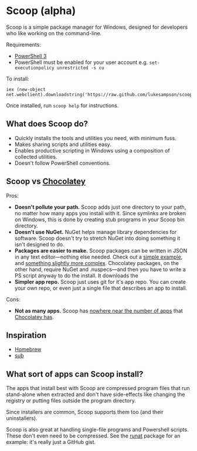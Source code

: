 Scoop (alpha)
=============

Scoop is a simple package manager for Windows, designed for developers who like working on the command-line.

Requirements:

* [PowerShell 3](http://www.microsoft.com/en-us/download/details.aspx?id=34595)
* PowerShell must be enabled for your user account e.g. `set-executionpolicy unrestricted -s cu`

To install:

    iex (new-object net.webclient).downloadstring('https://raw.github.com/lukesampson/scoop/master/bin/install.ps1')
    
Once installed, run `scoop help` for instructions.

What does Scoop do?
-------------------

* Quickly installs the tools and utilities you need, with minimum fuss.
* Makes sharing scripts and utilities easy.
* Enables productive scripting in Windows using a composition of collected utilities.
* Doesn't follow PowerShell conventions.


Scoop vs [Chocolatey](http://chocolatey.org)
--------------------------------------------

Pros:

* **Doesn't pollute your path.** Scoop adds just one directory to your path, no matter how many apps you install with it. Since symlinks are broken on Windows, this is done by creating stub programs in your Scoop bin directory.
* **Doesn't use NuGet.** NuGet helps manage library dependencies for software. Scoop doesn't try to stretch NuGet into doing something it isn't designed to do.
* **Packages are easier to make.** Scoop packages can be written in JSON in any text editor—nothing else needed. Check out a [simple example](https://github.com/lukesampson/scoop/blob/master/bucket/runat.json), and [something slightly more complex](https://github.com/lukesampson/scoop/blob/master/bucket/git.json). Chocolatey packages, on the other hand, require NuGet and .nuspecs—and then you have to write a PS script anyway to do the install. It downloads the 
* **Simpler app repo.** Scoop just uses git for it's app repo. You can create your own repo, or even just a single file that describes an app to install.


Cons:
* **Not as many apps.** Scoop has [nowhere near the number of apps](https://github.com/lukesampson/scoop/tree/master/bucket) that [Chocolatey has](http://chocolatey.org/packages).


Inspiration
-----------

* [Homebrew](http://mxcl.github.io/homebrew/)
* [sub](https://github.com/37signals/sub#readme)

What sort of apps can Scoop install?
------------------------------------

The apps that install best with Scoop are compressed program files that run stand-alone when extracted and don't have side-effects like changing the registry or putting files outside the program directory.

Since installers are common, Scoop supports them too (and their uninstallers).

Scoop is also great at handling single-file programs and Powershell scripts. These don't even need to be compressed. See the [runat](https://github.com/lukesampson/scoop/blob/master/bucket/runat.json) package for an example: it's really just a GitHub gist.